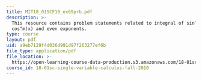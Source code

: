 ```yaml
---
title: MIT18_01SCF10_ex69prb.pdf
description: >-
  This resource contains problem statements related to integral of sin^n(x)
  cos^m(x) and even exponents.
type: course
layout: pdf
uid: a9eb7129f4d036d991d97f263277ef6b
file_type: application/pdf
file_location: >-
  https://open-learning-course-data-production.s3.amazonaws.com/18-01sc-single-variable-calculus-fall-2010/a9eb7129f4d036d991d97f263277ef6b_MIT18_01SCF10_ex69prb.pdf
course_id: 18-01sc-single-variable-calculus-fall-2010
---
```

